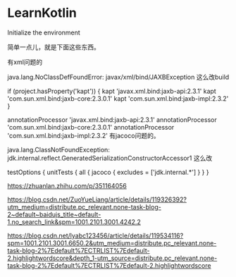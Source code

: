 # LearnKotlin
Initialize the environment

简单一点儿，就是下面这些东西。

有xml问题的

java.lang.NoClassDefFoundError: javax/xml/bind/JAXBException
这么改build

if (project.hasProperty('kapt')) {
  kapt 'javax.xml.bind:jaxb-api:2.3.1'
  kapt 'com.sun.xml.bind:jaxb-core:2.3.0.1'
  kapt 'com.sun.xml.bind:jaxb-impl:2.3.2'
}

annotationProcessor 'javax.xml.bind:jaxb-api:2.3.1'
annotationProcessor 'com.sun.xml.bind:jaxb-core:2.3.0.1'
annotationProcessor 'com.sun.xml.bind:jaxb-impl:2.3.2'
有jacoco问题的。

java.lang.ClassNotFoundException: jdk.internal.reflect.GeneratedSerializationConstructorAccessor1
这么改

testOptions {
  unitTests {
    all {
      jacoco {
        excludes = ['jdk.internal.*']
      }
   }
}

https://zhuanlan.zhihu.com/p/351164056

https://blog.csdn.net/ZuoYueLiang/article/details/119326392?utm_medium=distribute.pc_relevant.none-task-blog-2~default~baidujs_title~default-1.no_search_link&spm=1001.2101.3001.4242.2

https://blog.csdn.net/lyabc123456/article/details/119534116?spm=1001.2101.3001.6650.2&utm_medium=distribute.pc_relevant.none-task-blog-2%7Edefault%7ECTRLIST%7Edefault-2.highlightwordscore&depth_1-utm_source=distribute.pc_relevant.none-task-blog-2%7Edefault%7ECTRLIST%7Edefault-2.highlightwordscore
